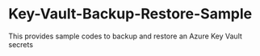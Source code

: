 # Key-Vault-Backup-Restore-Sample
This provides sample codes to backup and restore an Azure Key Vault secrets
